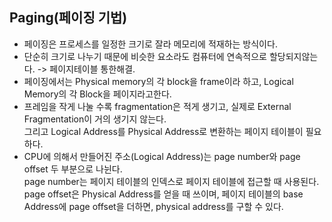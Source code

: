 ## Paging(페이징 기법)
* 페이징은 프로세스를 일정한 크기로 잘라 메모리에 적재하는 방식이다. 
* 단순히 크기로 나누기 때문에 비슷한 요소라도 컴퓨터에 연속적으로 할당되지않는다. -> 페이지테이블 통한해결.
* 페이징에서는 Physical memory의 각 block을 frame이라 하고, Logical Memory의 각 Block을 페이지라고한다.
* 프레임을 작게 나눌 수록 fragmentation은 적게 생기고, 실제로 External Fragmentation이 거의 생기지 않는다.  
그리고 Logical Address를 Physical Address로 변환하는 페이지 테이블이 필요하다.
* CPU에 의해서 만들어진 주소(Logical Address)는 page number와 page offset 두 부분으로 나뉜다.  
  page number는 페이지 테이블의 인덱스로 페이지 테이블에 접근할 때 사용된다.  
  page offset은 Physical Address를 얻을 때 쓰이며, 페이지 테이블의 base Address에 page offset을 더하면, physical address를 구할 수 있다.
